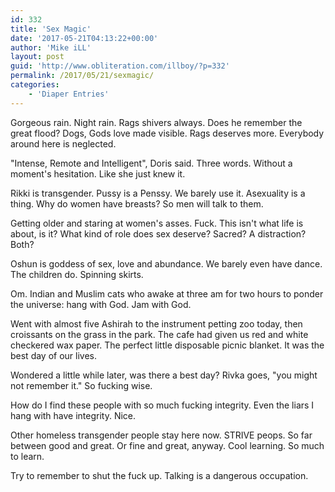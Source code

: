```yaml
---
id: 332
title: 'Sex Magic'
date: '2017-05-21T04:13:22+00:00'
author: 'Mike iLL'
layout: post
guid: 'http://www.obliteration.com/illboy/?p=332'
permalink: /2017/05/21/sexmagic/
categories:
    - 'Diaper Entries'
---
```


Gorgeous rain. Night rain. Rags shivers always. Does he remember the great flood? Dogs, Gods love made visible. Rags deserves more. Everybody around here is neglected.

"Intense, Remote and Intelligent", Doris said. Three words. Without a moment's hesitation. Like she just knew it.

Rikki is transgender. Pussy is a Penssy. We barely use it. Asexuality is a thing. Why do women have breasts? So men will talk to them.

Getting older and staring at women's asses. Fuck. This isn't what life is about, is it? What kind of role does sex deserve? Sacred? A distraction? Both?

Oshun is goddess of sex, love and abundance. We barely even have dance. The children do. Spinning skirts.

Om. Indian and Muslim cats who awake at three am for two hours to ponder the universe: hang with God. Jam with God.

Went with almost five Ashirah to the instrument petting zoo today, then croissants on the grass in the park. The cafe had given us red and white checkered wax paper. The perfect little disposable picnic blanket. It was the best day of our lives.

Wondered a little while later, was there a best day? Rivka goes, "you might not remember it." So fucking wise.

How do I find these people with so much fucking integrity. Even the liars I hang with have integrity. Nice.

Other homeless transgender people stay here now. STRIVE peops. So far between good and great. Or fine and great, anyway. Cool learning. So much to learn.

Try to remember to shut the fuck up. Talking is a dangerous occupation.
